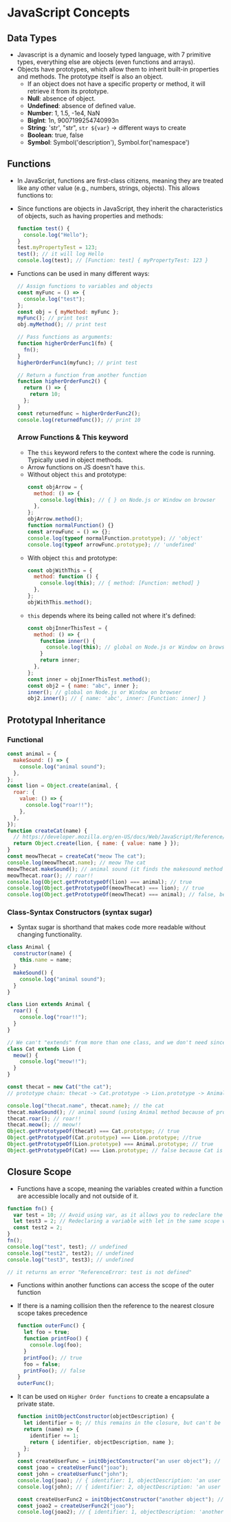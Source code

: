 # JavaScript Concepts

## Data Types

- Javascript is a dynamic and loosely typed language, with 7 primitive types, everything else are objects (even functions and arrays).
- Objects have prototypes, which allow them to inherit built-in properties and methods. The prototype itself is also an object.
  - If an object does not have a specific property or method, it will retrieve it from its prototype.
  - **Null**: absence of object.
  - **Undefined**: absence of defined value.
  - **Number**: 1, 1.5, -1e4, NaN
  - **BigInt**: 1n, 9007199254740993n
  - **String**: 'str', "str", `str ${var}` -> different ways to create
  - **Boolean**: true, false
  - **Symbol**: Symbol('description'), Symbol.for('namespace')

## Functions

- In JavaScript, functions are first-class citizens, meaning they are treated like any other value (e.g., numbers, strings, objects). This allows functions to:
- Since functions are objects in JavaScript, they inherit the characteristics of objects, such as having properties and methods:
  ```javascript
  function test() {
    console.log("Hello");
  }
  test.myPropertyTest = 123;
  test(); // it will log Hello
  console.log(test); // [Function: test] { myPropertyTest: 123 }
  ```
- Functions can be used in many different ways:

  ```javascript
  // Assign functions to variables and objects
  const myFunc = () => {
    console.log("test");
  };
  const obj = { myMethod: myFunc };
  myFunc(); // print test
  obj.myMethod(); // print test

  // Pass functions as arguments:
  function higherOrderFunc1(fn) {
    fn();
  }
  higherOrderFunc1(myfunc); // print test

  // Return a function from another function
  function higherOrderFunc2() {
    return () => {
      return 10;
    };
  }
  const returnedfunc = higherOrderFunc2();
  console.log(returnedfunc()); // print 10
  ```

  ### Arrow Functions & This keyword

  - The `this` keyword refers to the context where the code is running. Typically used in object methods.
  - Arrow functions on JS doesn't have `this`.
  - Without object `this` and prototype:
    ```javascript
    const objArrow = {
      method: () => {
        console.log(this); // { } on Node.js or Window on browser
      },
    };
    objArrow.method();
    function normalFunction() {}
    const arrowFunc = () => {};
    console.log(typeof normalFunction.prototype); // 'object'
    console.log(typeof arrowFunc.prototype); // 'undefined'
    ```
  - With object `this` and prototype:
    ```javascript
    const objWithThis = {
      method: function () {
        console.log(this); // { method: [Function: method] }
      },
    };
    objWithThis.method();
    ```
  - `this` depends where its being called not where it's defined:
    ```javascript
    const objInnerThisTest = {
      method: () => {
        function inner() {
          console.log(this); // global on Node.js or Window on browser
        }
        return inner;
      },
    };
    const inner = objInnerThisTest.method();
    const obj2 = { name: "abc", inner };
    inner(); // global on Node.js or Window on browser
    obj2.inner(); // { name: 'abc', inner: [Function: inner] }
    ```

## Prototypal Inheritance

### Functional

```javascript
const animal = {
  makeSound: () => {
    console.log("animal sound");
  },
};
const lion = Object.create(animal, {
  roar: {
    value: () => {
      console.log("roar!!");
    },
  },
});
function createCat(name) {
  // https://developer.mozilla.org/en-US/docs/Web/JavaScript/Reference/Global_Objects/Object/create
  return Object.create(lion, { name: { value: name } });
}
const meowThecat = createCat("meow The cat");
console.log(meowThecat.name); // meow The cat
meowThecat.makeSound(); // animal sound (it finds the makesound method in the prototype chain)
meowThecat.roar(); // roar!!
console.log(Object.getPrototypeOf(lion) === animal); // true
console.log(Object.getPrototypeOf(meowThecat) === lion); // true
console.log(Object.getPrototypeOf(meowThecat) === animal); // false, because lion is the prototype of meowThecat not animal
```

### Class-Syntax Constructors (syntax sugar)

- Syntax sugar is shorthand that makes code more readable without changing functionality.

```javascript
class Animal {
  constructor(name) {
    this.name = name;
  }
  makeSound() {
    console.log("animal sound");
  }
}

class Lion extends Animal {
  roar() {
    console.log("roar!!");
  }
}

// We can't "extends" from more than one class, and we don't need since we have prototype chain to use animal methods
class Cat extends Lion {
  meow() {
    console.log("meow!!");
  }
}

const thecat = new Cat("the cat");
// prototype chain: thecat -> Cat.prototype -> Lion.prototype -> Animal.prototype -> Object.prototype.

console.log("thecat.name", thecat.name); // the cat
thecat.makeSound(); // animal sound (using Animal method because of prototype chain)
thecat.roar(); // roar!!
thecat.meow(); // meow!!
Object.getPrototypeOf(thecat) === Cat.prototype; // true
Object.getPrototypeOf(Cat.prototype) === Lion.prototype; //true
Object.getPrototypeOf(Lion.prototype) === Animal.prototype; // true
Object.getPrototypeOf(Cat) === Lion.prototype; // false because Cat is a function and not an object extended from Lion
```

## Closure Scope

- Functions have a scope, meaning the variables created within a function are accessible locally and not outside of it.

```javascript
function fn() {
  var test = 10; // Avoid using var, as it allows you to redeclare the same variable in the same scope without a syntax error.
  let test3 = 2; // Redeclaring a variable with let in the same scope will throw an error: "SyntaxError: Identifier 'test3' has already been declared."
  const test2 = 2;
}
fn();
console.log("test", test); // undefined
console.log("test2", test2); // undefined
console.log("test3", test3); // undefined

// it returns an error "ReferenceError: test is not defined"
```

- Functions within another functions can access the scope of the outer function
- If there is a naming collision then the reference to the nearest closure scope takes precedence
  ```javascript
  function outerFunc() {
    let foo = true;
    function printFoo() {
      console.log(foo);
    }
    printFoo(); // true
    foo = false;
    printFoo(); // false
  }
  outerFunc();
  ```
- It can be used on `Higher Order functions` to create a encapsulate a private state.

  ```javascript
  function initObjectConstructor(objectDescription) {
    let identifier = 0; // this remains in the closure, but can't be changed out
    return (name) => {
      identifier += 1;
      return { identifier, objectDescription, name };
    };
  }
  const createUserFunc = initObjectConstructor("an user object"); // here we have a private state on the closure
  const joao = createUserFunc("joao");
  const john = createUserFunc("john");
  console.log(joao); // { identifier: 1, objectDescription: 'an user object', name: 'joao' }
  console.log(john); // { identifier: 2, objectDescription: 'an user object', name: 'john' }

  const createUserFunc2 = initObjectConstructor("another object"); // here we have another private state
  const joao2 = createUserFunc2("joao");
  console.log(joao2); // { identifier: 1, objectDescription: 'another object', name: 'joao' }
  ```
